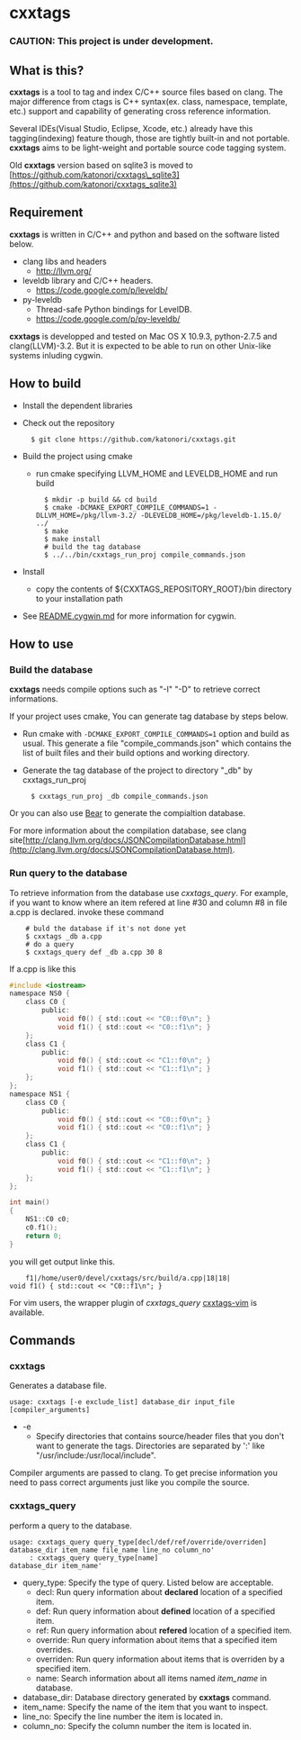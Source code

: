 cxxtags
=======

### CAUTION: This project is under development.

What is this?
------------------------
**cxxtags** is a tool to tag and index C/C++ source files based on clang. The major difference from ctags is
C++ syntax(ex. class, namespace, template, etc.) support and capability of generating cross reference information.

Several IDEs(Visual Studio, Eclipse, Xcode, etc.) already have this tagging(indexing) feature though, those are tightly
built-in and not portable. **cxxtags** aims to be light-weight and portable source code tagging system.

Old **cxxtags** version based on sqlite3 is moved to [https://github.com/katonori/cxxtags\_sqlite3](https://github.com/katonori/cxxtags_sqlite3)

Requirement
------------------------
**cxxtags** is written in C/C++ and python and based on the software listed below.

* clang libs and headers
    * http://llvm.org/
* leveldb library and C/C++ headers.
    * https://code.google.com/p/leveldb/
* py-leveldb
    * Thread-safe Python bindings for LevelDB. 
    * https://code.google.com/p/py-leveldb/

**cxxtags** is developped and tested on Mac OS X 10.9.3, python-2.7.5 and clang(LLVM)-3.2.
But it is expected to be able to run on other Unix-like systems inluding cygwin.

How to build
------------------------

* Install the dependent libraries
* Check out the repository

        $ git clone https://github.com/katonori/cxxtags.git

* Build the project using cmake
    * run cmake specifying LLVM\_HOME and LEVELDB\_HOME and run build

            $ mkdir -p build && cd build
            $ cmake -DCMAKE_EXPORT_COMPILE_COMMANDS=1 -DLLVM_HOME=/pkg/llvm-3.2/ -DLEVELDB_HOME=/pkg/leveldb-1.15.0/ ../
            $ make
            $ make install
            # build the tag database
            $ ../../bin/cxxtags_run_proj compile_commands.json

* Install
    * copy the contents of ${CXXTAGS\_REPOSITORY\_ROOT}/bin directory to your installation path

* See [README.cygwin.md](README.cygwin.md "") for more information for cygwin.

How to use
------------------------

### Build the database

**cxxtags** needs compile options such as "-I" "-D" to retrieve correct informations.

If your project uses cmake, You can generate tag database by steps below.

* Run cmake with `-DCMAKE_EXPORT_COMPILE_COMMANDS=1` option and build as usual. This generate a file "compile\_commands.json"
  which contains the list of built files and their build options and working directory.
* Generate the tag database of the project to directory "\_db" by cxxtags\_run\_proj

        $ cxxtags_run_proj _db compile_commands.json

Or you can also use [Bear](https://github.com/rizsotto/Bear.git) to generate the compialtion database.

For more information about the compilation database, see clang site[http://clang.llvm.org/docs/JSONCompilationDatabase.html](http://clang.llvm.org/docs/JSONCompilationDatabase.html).

### Run query to the database

To retrieve information from the database use *cxxtags_query*. 
For example, if you want to know where an item refered at line #30 and column #8 in file a.cpp is declared.
invoke these command

        # buld the database if it's not done yet
        $ cxxtags _db a.cpp
        # do a query
        $ cxxtags_query def _db a.cpp 30 8

If a.cpp is like this

```C
#include <iostream>
namespace NS0 {
    class C0 {
        public:
            void f0() { std::cout << "C0::f0\n"; }
            void f1() { std::cout << "C0::f1\n"; }
    };
    class C1 {
        public:
            void f0() { std::cout << "C1::f0\n"; }
            void f1() { std::cout << "C1::f1\n"; }
    };
};
namespace NS1 {
    class C0 {
        public:
            void f0() { std::cout << "C0::f0\n"; }
            void f1() { std::cout << "C0::f1\n"; }
    };
    class C1 {
        public:
            void f0() { std::cout << "C1::f0\n"; }
            void f1() { std::cout << "C1::f1\n"; }
    };
};

int main()
{
    NS1::C0 c0;
    c0.f1();
    return 0;
}
```

you will get output linke this.

        f1|/home/user0/devel/cxxtags/src/build/a.cpp|18|18|            void f1() { std::cout << "C0::f1\n"; }

For vim users, the wrapper plugin of *cxxtags_query* [cxxtags-vim](https://github.com/katonori/cxxtags-vim) is available.

Commands
------------------------

### cxxtags
Generates a database file.

    usage: cxxtags [-e exclude_list] database_dir input_file [compiler_arguments]

* -e  
  * Specify directories that contains source/header files that you don't want to generate the tags. Directories are separated by ':' like "/usr/include:/usr/local/include".

Compiler arguments are passed to clang. To get precise information you need to pass correct arguments just like you compile the source.

### cxxtags\_query
perform a query to the database.

    usage: cxxtags_query query_type[decl/def/ref/override/overriden] database_dir item_name file_name line_no column_no'
         : cxxtags_query query_type[name]                                 database_dir item_name'

* query\_type: Specify the type of query. Listed below are acceptable.  
    * decl: Run query information about **declared** location of a specified item.
    * def: Run query information about **defined** location of a specified item.  
    * ref: Run query information about **refered** location of a specified item. 
    * override: Run query information about items that a specified item overrides.
    * overriden: Run query information about items that is overriden by a specified item.
    * name: Search information about all items named *item\_name* in database.
* database\_dir: Database directory generated by **cxxtags** command.  
* item\_name: Specify the name of the item that you want to inspect.  
* line\_no: Specify the line number the item is located in.
* column\_no: Specify the column number the item is located in.

